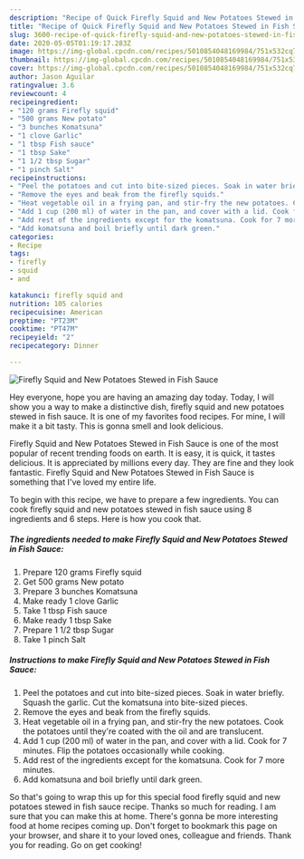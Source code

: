 ```yaml
---
description: "Recipe of Quick Firefly Squid and New Potatoes Stewed in Fish Sauce"
title: "Recipe of Quick Firefly Squid and New Potatoes Stewed in Fish Sauce"
slug: 3600-recipe-of-quick-firefly-squid-and-new-potatoes-stewed-in-fish-sauce
date: 2020-05-05T01:19:17.283Z
image: https://img-global.cpcdn.com/recipes/5010854048169984/751x532cq70/firefly-squid-and-new-potatoes-stewed-in-fish-sauce-recipe-main-photo.jpg
thumbnail: https://img-global.cpcdn.com/recipes/5010854048169984/751x532cq70/firefly-squid-and-new-potatoes-stewed-in-fish-sauce-recipe-main-photo.jpg
cover: https://img-global.cpcdn.com/recipes/5010854048169984/751x532cq70/firefly-squid-and-new-potatoes-stewed-in-fish-sauce-recipe-main-photo.jpg
author: Jason Aguilar
ratingvalue: 3.6
reviewcount: 4
recipeingredient:
- "120 grams Firefly squid"
- "500 grams New potato"
- "3 bunches Komatsuna"
- "1 clove Garlic"
- "1 tbsp Fish sauce"
- "1 tbsp Sake"
- "1 1/2 tbsp Sugar"
- "1 pinch Salt"
recipeinstructions:
- "Peel the potatoes and cut into bite-sized pieces. Soak in water briefly. Squash the garlic. Cut the komatsuna into bite-sized pieces."
- "Remove the eyes and beak from the firefly squids."
- "Heat vegetable oil in a frying pan, and stir-fry the new potatoes. Cook the potatoes until they&#39;re coated with the oil and are translucent."
- "Add 1 cup (200 ml) of water in the pan, and cover with a lid. Cook for 7 minutes. Flip the potatoes occasionally while cooking."
- "Add rest of the ingredients except for the komatsuna. Cook for 7 more minutes."
- "Add komatsuna and boil briefly until dark green."
categories:
- Recipe
tags:
- firefly
- squid
- and

katakunci: firefly squid and 
nutrition: 105 calories
recipecuisine: American
preptime: "PT23M"
cooktime: "PT47M"
recipeyield: "2"
recipecategory: Dinner

---
```



![Firefly Squid and New Potatoes Stewed in Fish Sauce](https://img-global.cpcdn.com/recipes/5010854048169984/751x532cq70/firefly-squid-and-new-potatoes-stewed-in-fish-sauce-recipe-main-photo.jpg)

Hey everyone, hope you are having an amazing day today. Today, I will show you a way to make a distinctive dish, firefly squid and new potatoes stewed in fish sauce. It is one of my favorites food recipes. For mine, I will make it a bit tasty. This is gonna smell and look delicious.



Firefly Squid and New Potatoes Stewed in Fish Sauce is one of the most popular of recent trending foods on earth. It is easy, it is quick, it tastes delicious. It is appreciated by millions every day. They are fine and they look fantastic. Firefly Squid and New Potatoes Stewed in Fish Sauce is something that I've loved my entire life.


To begin with this recipe, we have to prepare a few ingredients. You can cook firefly squid and new potatoes stewed in fish sauce using 8 ingredients and 6 steps. Here is how you cook that.

<!--inarticleads1-->

##### The ingredients needed to make Firefly Squid and New Potatoes Stewed in Fish Sauce:

1. Prepare 120 grams Firefly squid
1. Get 500 grams New potato
1. Prepare 3 bunches Komatsuna
1. Make ready 1 clove Garlic
1. Take 1 tbsp Fish sauce
1. Make ready 1 tbsp Sake
1. Prepare 1 1/2 tbsp Sugar
1. Take 1 pinch Salt




<!--inarticleads2-->

##### Instructions to make Firefly Squid and New Potatoes Stewed in Fish Sauce:

1. Peel the potatoes and cut into bite-sized pieces. Soak in water briefly. Squash the garlic. Cut the komatsuna into bite-sized pieces.
1. Remove the eyes and beak from the firefly squids.
1. Heat vegetable oil in a frying pan, and stir-fry the new potatoes. Cook the potatoes until they&#39;re coated with the oil and are translucent.
1. Add 1 cup (200 ml) of water in the pan, and cover with a lid. Cook for 7 minutes. Flip the potatoes occasionally while cooking.
1. Add rest of the ingredients except for the komatsuna. Cook for 7 more minutes.
1. Add komatsuna and boil briefly until dark green.




So that's going to wrap this up for this special food firefly squid and new potatoes stewed in fish sauce recipe. Thanks so much for reading. I am sure that you can make this at home. There's gonna be more interesting food at home recipes coming up. Don't forget to bookmark this page on your browser, and share it to your loved ones, colleague and friends. Thank you for reading. Go on get cooking!
